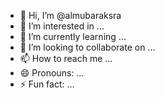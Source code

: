 - 👋 Hi, I’m @almubaraksra
- 👀 I’m interested in ...
- 🌱 I’m currently learning ...
- 💞️ I’m looking to collaborate on ...
- 📫 How to reach me ...
- 😄 Pronouns: ...
- ⚡ Fun fact: ...

<!---
almubaraksra/almubaraksra is a ✨ special ✨ repository because its `README.md` (this file) appears on your GitHub profile.
You can click the Preview link to take a look at your changes.
--->
